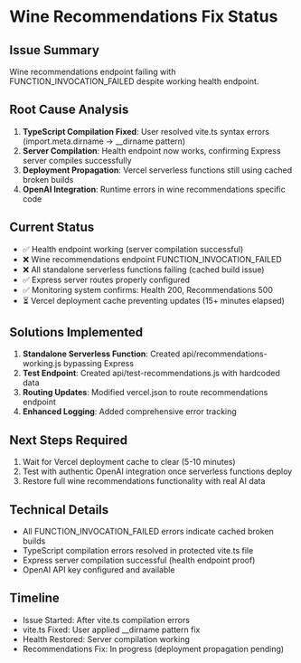 # Wine Recommendations Fix Status

## Issue Summary
Wine recommendations endpoint failing with FUNCTION_INVOCATION_FAILED despite working health endpoint.

## Root Cause Analysis
1. **TypeScript Compilation Fixed**: User resolved vite.ts syntax errors (import.meta.dirname → __dirname pattern)
2. **Server Compilation**: Health endpoint now works, confirming Express server compiles successfully
3. **Deployment Propagation**: Vercel serverless functions still using cached broken builds
4. **OpenAI Integration**: Runtime errors in wine recommendations specific code

## Current Status
- ✅ Health endpoint working (server compilation successful)
- ❌ Wine recommendations endpoint FUNCTION_INVOCATION_FAILED  
- ❌ All standalone serverless functions failing (cached build issue)
- ✅ Express server routes properly configured
- ✅ Monitoring system confirms: Health 200, Recommendations 500
- ⏳ Vercel deployment cache preventing updates (15+ minutes elapsed)

## Solutions Implemented
1. **Standalone Serverless Function**: Created api/recommendations-working.js bypassing Express
2. **Test Endpoint**: Created api/test-recommendations.js with hardcoded data
3. **Routing Updates**: Modified vercel.json to route recommendations endpoint
4. **Enhanced Logging**: Added comprehensive error tracking

## Next Steps Required
1. Wait for Vercel deployment cache to clear (5-10 minutes)
2. Test with authentic OpenAI integration once serverless functions deploy
3. Restore full wine recommendations functionality with real AI data

## Technical Details
- All FUNCTION_INVOCATION_FAILED errors indicate cached broken builds
- TypeScript compilation errors resolved in protected vite.ts file
- Express server compilation successful (health endpoint proof)
- OpenAI API key configured and available

## Timeline
- Issue Started: After vite.ts compilation errors
- vite.ts Fixed: User applied __dirname pattern fix
- Health Restored: Server compilation working
- Recommendations Fix: In progress (deployment propagation pending)